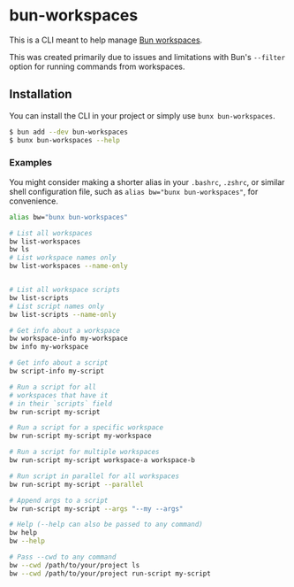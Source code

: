 # bun-workspaces

This is a CLI meant to help manage [Bun workspaces](https://bun.sh/docs/install/workspaces).

This was created primarily due to issues and limitations with Bun's `--filter` option for running commands from workspaces.

## Installation

You can install the CLI in your project or simply use `bunx bun-workspaces`.

```bash
$ bun add --dev bun-workspaces
$ bunx bun-workspaces --help
```

### Examples

You might consider making a shorter alias in your `.bashrc`, `.zshrc`, or similar shell configuration file, such as `alias bw="bunx bun-workspaces"`, for convenience.

```bash
alias bw="bunx bun-workspaces"

# List all workspaces
bw list-workspaces
bw ls
# List workspace names only
bw list-workspaces --name-only


# List all workspace scripts
bw list-scripts
# List script names only
bw list-scripts --name-only

# Get info about a workspace
bw workspace-info my-workspace
bw info my-workspace

# Get info about a script
bw script-info my-script

# Run a script for all
# workspaces that have it
# in their `scripts` field
bw run-script my-script

# Run a script for a specific workspace
bw run-script my-script my-workspace

# Run a script for multiple workspaces
bw run-script my-script workspace-a workspace-b

# Run script in parallel for all workspaces
bw run-script my-script --parallel

# Append args to a script
bw run-script my-script --args "--my --args"

# Help (--help can also be passed to any command)
bw help
bw --help

# Pass --cwd to any command
bw --cwd /path/to/your/project ls
bw --cwd /path/to/your/project run-script my-script
```
